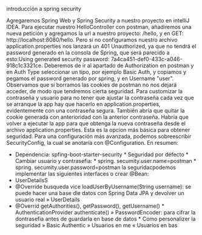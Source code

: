 introducción a spring security

Agregaremos Spring Web y Spring Security a nuestro proyecto en intelliJ IDEA.
Para ejecutar nuestro HelloController con postman, añadiremos una nueva petición y agregamos la url a nuestro proyecto: /hello, y en GET: http://localhost:8080/hello. Pero si no configuramos nuestro archivo application.properties nos lanzará un 401 Unauthorized, ya que no tendrá el password generado en la consola de Spring, que será parecido a esto:Using generated security password: 7a4ca451-def0-433c-a046-918c1c3321ce.
Deberemos de ir al apartado de Authorization en postman y en Auth Type seleccionar un tipo, por ejemplo Basic Auth, y copiamos y pegamos el password generado por spring, y en Username "user".
Observamos que si borramos las cookies de postman no nos dejará acceder, de modo que tendremos cierta seguridad.
Para customizar la contraseña y usuario para no tener que ajustar la contraseña cada vez que se arranque la app hay que hacerlo en application.properties, evidentemente con una contraseña segura. También abría que quitar la cookie generada con anterioridad con la anterior contraseña. Habría que volver a ejecutar la app para que obtenga la nueva contraseña desde el archivo application.properties. Esta es la opcion más básica para obtener seguridad.
Para una configuración más avanzada, podemos sobreescribir SecurityConfig, la cual se anotaría con @Configuration.
En resumen:
* Dependencia: spfing-boot-starter-security * Seguridad por défecto * Cambiar usuario y contrasefia: * spring. secumity.user.name=postman * spring. secumity.user.password=postman
  la seguridacpodemos implementar las siguientes interfaces o crear @Bean:
* UserDetailsS
* @Override busqueda
  vice loadUserByUsername(String username): se puede hacer una base dle datos con Spring Data JPA y devolver un usuario real
  » UserDetails
* @Overrid getAuthorities(), getPassword(), getUsername() * AuthenticationProvider authenticate()
  » PasswordEncoder: para cifrar la dontrasefia antes de guardarla en base de datos * Como personalizer la seguridad » Basic Authentic » Usuarios en me
  « Usuarios en bas